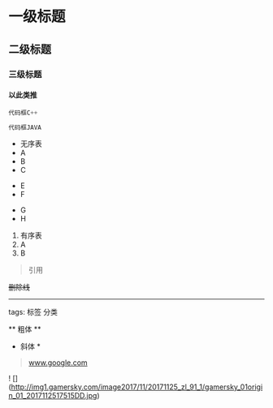 # 一级标题
## 二级标题
### 三级标题
#### 以此类推

```C++
代码框C++
```

```Java
代码框JAVA
```

* 无序表
* A
* B
* C
- E
- F
+ G
+ H

1. 有序表
2. A
3. B

> 引用

~~删除线~~

---

tags: 标签 分类

** 粗体 **
* 斜体 *
> www.google.com


! [] (http://img1.gamersky.com/image2017/11/20171125_zl_91_1/gamersky_01origin_01_2017112517515DD.jpg)
